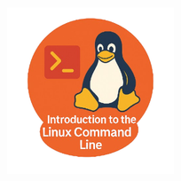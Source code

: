 <h1></h1>
<p align="center">
    <img src="./images/introduction_to_shell.png" alt="drawing" width="300">
</p>